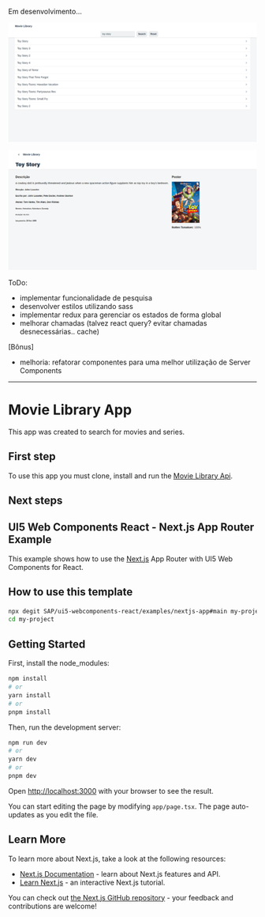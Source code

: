 Em desenvolvimento...

![home](_doc/home.png)

![movieDetails](_doc/movieDetails.png)

ToDo:

- implementar funcionalidade de pesquisa
- desenvolver estilos utilizando sass
- implementar redux para gerenciar os estados de forma global
- melhorar chamadas (talvez react query? evitar chamadas desnecessárias.. cache)

[Bônus]

- melhoria: refatorar componentes para uma melhor utilização de Server Components

---

# Movie Library App

This app was created to search for movies and series.

## First step

To use this app you must clone, install and run the [Movie Library Api](https://github.com/guilhermelaureano/movie-library-api).

## Next steps

## UI5 Web Components React - Next.js App Router Example

This example shows how to use the [Next.js](https://nextjs.org/) App Router with UI5 Web Components for React.

## How to use this template

```bash
npx degit SAP/ui5-webcomponents-react/examples/nextjs-app#main my-project
cd my-project
```

## Getting Started

First, install the node_modules:

```bash
npm install
# or
yarn install
# or
pnpm install
```

Then, run the development server:

```bash
npm run dev
# or
yarn dev
# or
pnpm dev
```

Open [http://localhost:3000](http://localhost:3000) with your browser to see the result.

You can start editing the page by modifying `app/page.tsx`. The page auto-updates as you edit the file.

## Learn More

To learn more about Next.js, take a look at the following resources:

- [Next.js Documentation](https://nextjs.org/docs) - learn about Next.js features and API.
- [Learn Next.js](https://nextjs.org/learn) - an interactive Next.js tutorial.

You can check out [the Next.js GitHub repository](https://github.com/vercel/next.js/) - your feedback and contributions are welcome!
